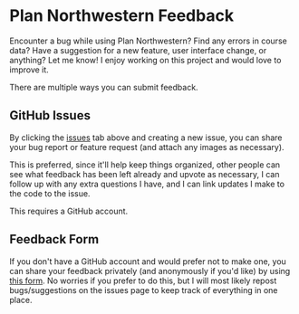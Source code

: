# Plan Northwestern Feedback
Encounter a bug while using Plan Northwestern? Find any errors in course data? Have a suggestion for a new feature, user interface change, or anything? Let me know! I enjoy working on this project and would love to improve it.

There are multiple ways you can submit feedback.

## GitHub Issues
By clicking the [issues](https://github.com/dilanx/plan-northwestern/issues) tab above and creating a new issue, you can share your bug report or feature request (and attach any images as necessary).

This is preferred, since it'll help keep things organized, other people can see what feedback has been left already and upvote as necessary, I can follow up with any extra questions I have, and I can link updates I make to the code to the issue.

This requires a GitHub account.

## Feedback Form
If you don't have a GitHub account and would prefer not to make one, you can share your feedback privately (and anonymously if you'd like) by using [this form](https://forms.gle/nz6yzfoYy2CSrwNEA). No worries if you prefer to do this, but I will most likely repost bugs/suggestions on the issues page to keep track of everything in one place.